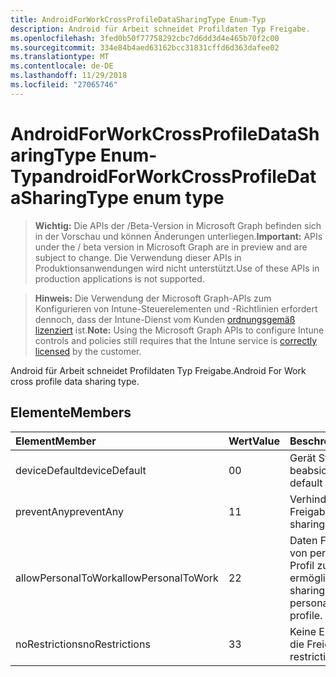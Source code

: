 ```yaml
---
title: AndroidForWorkCrossProfileDataSharingType Enum-Typ
description: Android für Arbeit schneidet Profildaten Typ Freigabe.
ms.openlocfilehash: 3fed0b50f77758292cbc7d6dd3d4e465b70f2c00
ms.sourcegitcommit: 334e84b4aed63162bcc31831cffd6d363dafee02
ms.translationtype: MT
ms.contentlocale: de-DE
ms.lasthandoff: 11/29/2018
ms.locfileid: "27065746"
---
```

# <a name="androidforworkcrossprofiledatasharingtype-enum-type"></a><span data-ttu-id="6dfa2-103">AndroidForWorkCrossProfileDataSharingType Enum-Typ</span><span class="sxs-lookup"><span data-stu-id="6dfa2-103">androidForWorkCrossProfileDataSharingType enum type</span></span>

> <span data-ttu-id="6dfa2-104">**Wichtig:** Die APIs der /Beta-Version in Microsoft Graph befinden sich in der Vorschau und können Änderungen unterliegen.</span><span class="sxs-lookup"><span data-stu-id="6dfa2-104">**Important:** APIs under the / beta version in Microsoft Graph are in preview and are subject to change.</span></span> <span data-ttu-id="6dfa2-105">Die Verwendung dieser APIs in Produktionsanwendungen wird nicht unterstützt.</span><span class="sxs-lookup"><span data-stu-id="6dfa2-105">Use of these APIs in production applications is not supported.</span></span>

> <span data-ttu-id="6dfa2-106">**Hinweis:** Die Verwendung der Microsoft Graph-APIs zum Konfigurieren von Intune-Steuerelementen und -Richtlinien erfordert dennoch, dass der Intune-Dienst vom Kunden [ordnungsgemäß lizenziert](https://go.microsoft.com/fwlink/?linkid=839381) ist.</span><span class="sxs-lookup"><span data-stu-id="6dfa2-106">**Note:** Using the Microsoft Graph APIs to configure Intune controls and policies still requires that the Intune service is [correctly licensed](https://go.microsoft.com/fwlink/?linkid=839381) by the customer.</span></span>

<span data-ttu-id="6dfa2-107">Android für Arbeit schneidet Profildaten Typ Freigabe.</span><span class="sxs-lookup"><span data-stu-id="6dfa2-107">Android For Work cross profile data sharing type.</span></span>
## <a name="members"></a><span data-ttu-id="6dfa2-108">Elemente</span><span class="sxs-lookup"><span data-stu-id="6dfa2-108">Members</span></span>
|<span data-ttu-id="6dfa2-109">Element</span><span class="sxs-lookup"><span data-stu-id="6dfa2-109">Member</span></span>|<span data-ttu-id="6dfa2-110">Wert</span><span class="sxs-lookup"><span data-stu-id="6dfa2-110">Value</span></span>|<span data-ttu-id="6dfa2-111">Beschreibung</span><span class="sxs-lookup"><span data-stu-id="6dfa2-111">Description</span></span>|
|:---|:---|:---|
|<span data-ttu-id="6dfa2-112">deviceDefault</span><span class="sxs-lookup"><span data-stu-id="6dfa2-112">deviceDefault</span></span>|<span data-ttu-id="6dfa2-113">0</span><span class="sxs-lookup"><span data-stu-id="6dfa2-113">0</span></span>|<span data-ttu-id="6dfa2-114">Gerät Standardwert, keine beabsichtigt.</span><span class="sxs-lookup"><span data-stu-id="6dfa2-114">Device default value, no intent.</span></span>|
|<span data-ttu-id="6dfa2-115">preventAny</span><span class="sxs-lookup"><span data-stu-id="6dfa2-115">preventAny</span></span>|<span data-ttu-id="6dfa2-116">1</span><span class="sxs-lookup"><span data-stu-id="6dfa2-116">1</span></span>|<span data-ttu-id="6dfa2-117">Verhindern, dass alle Freigabe.</span><span class="sxs-lookup"><span data-stu-id="6dfa2-117">Prevent any sharing.</span></span>|
|<span data-ttu-id="6dfa2-118">allowPersonalToWork</span><span class="sxs-lookup"><span data-stu-id="6dfa2-118">allowPersonalToWork</span></span>|<span data-ttu-id="6dfa2-119">2</span><span class="sxs-lookup"><span data-stu-id="6dfa2-119">2</span></span>|<span data-ttu-id="6dfa2-120">Daten Freigabeanfrage von persönlichen Profil Profil zu ermöglichen.</span><span class="sxs-lookup"><span data-stu-id="6dfa2-120">Allow data sharing request from personal profile to work profile.</span></span>|
|<span data-ttu-id="6dfa2-121">noRestrictions</span><span class="sxs-lookup"><span data-stu-id="6dfa2-121">noRestrictions</span></span>|<span data-ttu-id="6dfa2-122">3</span><span class="sxs-lookup"><span data-stu-id="6dfa2-122">3</span></span>|<span data-ttu-id="6dfa2-123">Keine Einschränkung für die Freigabe.</span><span class="sxs-lookup"><span data-stu-id="6dfa2-123">No restrictions on sharing.</span></span>|





